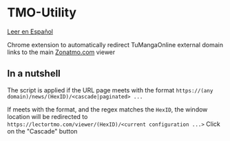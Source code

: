 # TMO-Utility
[Leer en Español](README_es.md)

Chrome extension to automatically redirect TuMangaOnline external domain links to the main [Zonatmo.com](https://zonatmo.com) viewer  

## In a nutshell
The script is applied if the URL page meets with the format `https://(any domain)/news/(HexID)/<cascade|paginated> ...`

If meets with the format, and the regex matches the `HexID`, the window location will be
redirected to `https://lectortmo.com/viewer/(HexID)/<current configuration ...>`
Click on the "Cascade" button
